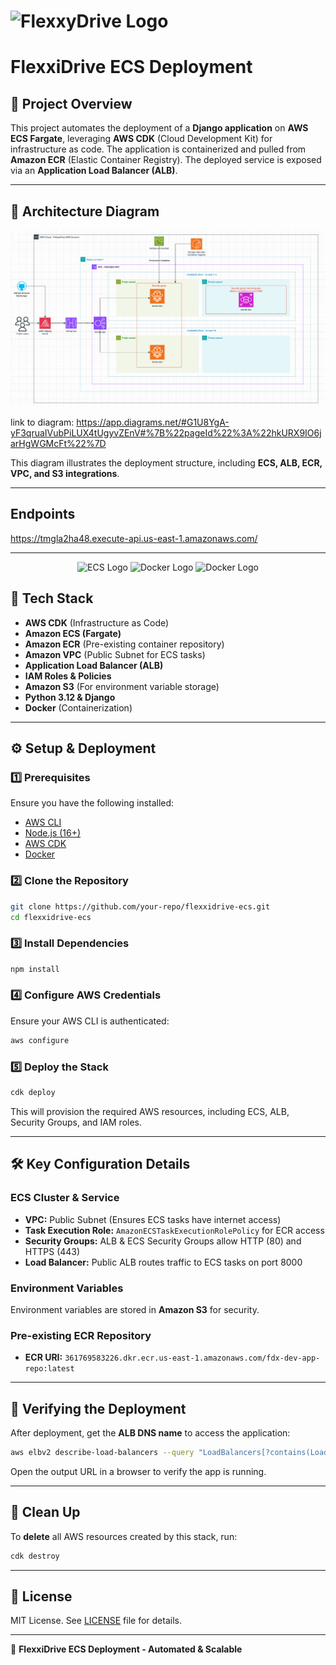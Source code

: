 # ![FlexxyDrive Logo](https://flexxydrive.com/logo2.svg)

# **FlexxiDrive ECS Deployment**

## **📌 Project Overview**

This project automates the deployment of a **Django application** on **AWS ECS Fargate**, leveraging **AWS CDK** (Cloud Development Kit) for infrastructure as code. The application is containerized and pulled from **Amazon ECR** (Elastic Container Registry). The deployed service is exposed via an **Application Load Balancer (ALB)**.

---

## **📁 Architecture Diagram**

![Infrastructure Diagram](img/fxd-infra.png)

link to diagram: https://app.diagrams.net/#G1U8YgA-yF3qruaIVubPiLUX4tUgyvZEnV#%7B%22pageId%22%3A%22hkURX9IO6jarHgWGMcFt%22%7D

This diagram illustrates the deployment structure, including **ECS, ALB, ECR, VPC, and S3 integrations**.

---

## Endpoints

https://tmgla2ha48.execute-api.us-east-1.amazonaws.com/

---



<p align="center">
  <img src="https://encrypted-tbn0.gstatic.com/images?q=tbn:ANd9GcSB5a5Cpkl0Ui-wTk5oaCrEE-5BLDduqVPjmA&s" alt="ECS Logo" width="300"/>
  <img src="https://encrypted-tbn0.gstatic.com/images?q=tbn:ANd9GcQJhVMqETyw6CCIn3D8CSo25cy3gCqRtQ2N-g&s" alt="Docker Logo" width="300"/>
  <img src="https://cdn.prod.website-files.com/601064f495f4b4967f921aa9/635884ad45bd4b4723f4bc39_202210-rds-logo.png" alt="Docker Logo" width="300"/>
</p>


## **🔧 Tech Stack**

- **AWS CDK** (Infrastructure as Code)
- **Amazon ECS (Fargate)**
- **Amazon ECR** (Pre-existing container repository)
- **Amazon VPC** (Public Subnet for ECS tasks)
- **Application Load Balancer (ALB)**
- **IAM Roles & Policies**
- **Amazon S3** (For environment variable storage)
- **Python 3.12 & Django**
- **Docker** (Containerization)

---

## **⚙️ Setup & Deployment**

### **1️⃣ Prerequisites**

Ensure you have the following installed:

- [AWS CLI](https://aws.amazon.com/cli/)
- [Node.js (16+)](https://nodejs.org/en/)
- [AWS CDK](https://docs.aws.amazon.com/cdk/latest/guide/work-with-cdk.html)
- [Docker](https://www.docker.com/)

### **2️⃣ Clone the Repository**

```sh
git clone https://github.com/your-repo/flexxidrive-ecs.git
cd flexxidrive-ecs
```

### **3️⃣ Install Dependencies**

```sh
npm install
```

### **4️⃣ Configure AWS Credentials**

Ensure your AWS CLI is authenticated:

```sh
aws configure
```

### **5️⃣ Deploy the Stack**

```sh
cdk deploy
```

This will provision the required AWS resources, including ECS, ALB, Security Groups, and IAM roles.

---

## **🛠 Key Configuration Details**

### **ECS Cluster & Service**

- **VPC:** Public Subnet (Ensures ECS tasks have internet access)
- **Task Execution Role:** `AmazonECSTaskExecutionRolePolicy` for ECR access
- **Security Groups:** ALB & ECS Security Groups allow HTTP (80) and HTTPS (443)
- **Load Balancer:** Public ALB routes traffic to ECS tasks on port 8000

### **Environment Variables**

Environment variables are stored in **Amazon S3** for security.

### **Pre-existing ECR Repository**

- **ECR URI:** `361769583226.dkr.ecr.us-east-1.amazonaws.com/fdx-dev-app-repo:latest`

---

## **📢 Verifying the Deployment**

After deployment, get the **ALB DNS name** to access the application:

```sh
aws elbv2 describe-load-balancers --query "LoadBalancers[?contains(LoadBalancerName, 'flexxidrive')].DNSName" --output text
```

Open the output URL in a browser to verify the app is running.

---

## **📌 Clean Up**

To **delete** all AWS resources created by this stack, run:

```sh
cdk destroy
```

---

## **📄 License**

MIT License. See [LICENSE](LICENSE) file for details.

---

🚀 **FlexxiDrive ECS Deployment - Automated & Scalable**

